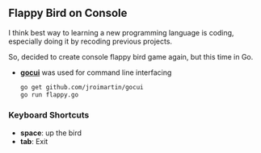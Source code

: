 ## Flappy Bird on Console

I think best way to learning a new programming language is coding, especially doing it by recoding previous projects.

So, decided to create console flappy bird game again, but this time in Go.

* [**gocui**](https://github.com/jroimartin/gocui) was used for command line interfacing

    ```bash
    go get github.com/jroimartin/gocui
    go run flappy.go
    ```

### Keyboard Shortcuts
- **space**: up the bird
- **tab**: Exit
